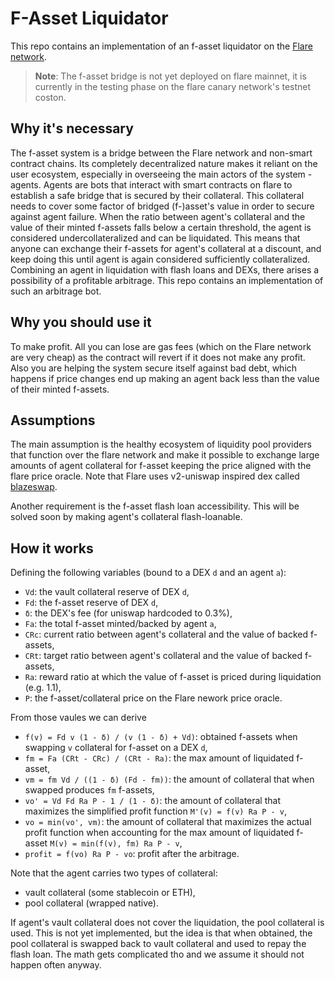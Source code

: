 # F-Asset Liquidator

This repo contains an implementation of an f-asset liquidator on the [Flare network](https://flare.network/).

>**Note**: The f-asset bridge is not yet deployed on flare mainnet, it is currently in the testing phase on the flare canary network's testnet coston.

## Why it's necessary

The f-asset system is a bridge between the Flare network and non-smart contract chains. Its completely decentralized nature makes it reliant on the user ecosystem, especially in overseeing the main actors of the system - agents. Agents are bots that interact with smart contracts on flare to establish a safe bridge that is secured by their collateral. This collateral needs to cover some factor of bridged (f-)asset's value in order to secure against agent failure. When the ratio between agent's collateral and the value of their minted f-assets falls below a certain threshold, the agent is considered undercollateralized and can be liquidated. This means that anyone can exchange their f-assets for agent's collateral at a discount, and keep doing this until agent is again considered sufficiently collateralized. Combining an agent in liquidation with flash loans and DEXs, there arises a possibility of a profitable arbitrage. This repo contains an implementation of such an arbitrage bot.

## Why you should use it

To make profit. All you can lose are gas fees (which on the Flare network are very cheap) as the contract will revert if it does not make any profit. Also you are helping the system secure itself against bad debt, which happens if price changes end up making an agent back less than the value of their minted f-assets.

## Assumptions

The main assumption is the healthy ecosystem of liquidity pool providers that function over the flare network and make it possible to exchange large amounts of agent collateral for f-asset keeping the price aligned with the flare price oracle. Note that Flare uses v2-uniswap inspired dex called [blazeswap](https://blazeswap.xyz/).

Another requirement is the f-asset flash loan accessibility. This will be solved soon by making agent's collateral flash-loanable.

## How it works

Defining the following variables (bound to a DEX `d` and an agent `a`):
- `Vd`: the vault collateral reserve of DEX `d`,
- `Fd`: the f-asset reserve of DEX `d`,
- `δ`: the DEX's fee (for uniswap hardcoded to 0.3%),
- `Fa`: the total f-asset minted/backed by agent `a`,
- `CRc`: current ratio between agent's collateral and the value of backed f-assets,
- `CRt`: target ratio between agent's collateral and the value of backed f-assets,
- `Ra`: reward ratio at which the value of f-asset is priced during liquidation (e.g. 1.1),
- `P`: the f-asset/collateral price on the Flare nework price oracle.

From those vaules we can derive
- `f(v) = Fd v (1 - δ) / (v (1 - δ) + Vd)`: obtained f-assets when swapping `v` collateral for f-asset on a DEX `d`,
- `fm = Fa (CRt - CRc) / (CRt - Ra)`: the max amount of liquidated f-asset,
- `vm = fm Vd / ((1 - δ) (Fd - fm))`: the amount of collateral that when swapped produces `fm` f-assets,
- `vo' = Vd Fd Ra P - 1 / (1 - δ)`: the amount of collateral that maximizes the simplified profit function `M'(v) = f(v) Ra P - v`,
- `vo = min(vo', vm)`: the amount of collateral that maximizes the actual profit function when accounting for the max amount of liquidated f-asset `M(v) = min(f(v), fm) Ra P - v`,
- `profit = f(vo) Ra P - vo`: profit after the arbitrage.

Note that the agent carries two types of collateral:
- vault collateral (some stablecoin or ETH),
- pool collateral (wrapped native).

If agent's vault collateral does not cover the liquidation, the pool collateral is used. This is not yet implemented, but the idea is that when obtained, the pool collateral is swapped back to vault collateral and used to repay the flash loan. The math gets complicated tho and we assume it should not happen often anyway.